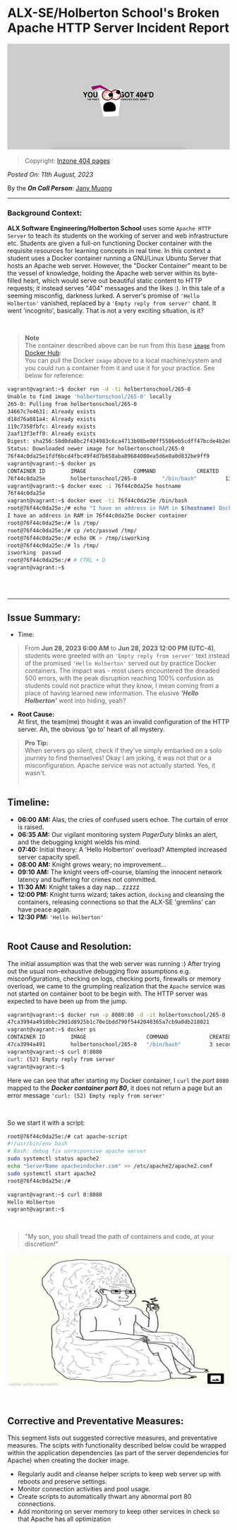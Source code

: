 # ALX-SE/Holberton School's Broken Apache HTTP Server Incident Report

<div align="center">
 <img src="./img/404d.jpg" width="640" height="240" />
</div>

> Copyright: [Inzone 404 pages](https://inzonedesign.com/blog/28-cleverly-funny-creative-404-error-pages/)


*Posted On: 11th August, 2023*

By the ***On Call Person***: [Jany Muong](https://github.com/janymuong/)


---
### Background Context:

**ALX Software Engineering/Holberton School** uses some `Apache HTTP Server` to teach its students on the working of server and web infrastructure etc. Students are given a full-on functioning Docker container with the requisite resources for learning concepts in real time. In this context a student uses a Docker container running a GNU/Linux Ubuntu Server that hosts an Apache web server. However, the "Docker Container" meant to be the vessel of knowledge, holding the Apache web server within its byte-filled heart, which would serve out beautiful static content to HTTP requests; it instead serves "404" messages and the likes :). In this tale of a seeming misconfig, darkness lurked. A server's promise of `'Hello Holberton'` vanished, replaced by a `'Empty reply from server'` chant. It went 'incognito', basically. That is not a very exciting situation, is it?  

<br/>

> **Note**  
> The container described above can be run from this base [`image`](https://hub.docker.com/r/holbertonschool/265-0/tags) from [Docker Hub](https://hub.docker.com/):  
> You can pull the Docker `image` above to a local machine/system and you could run a container from it and use it for your practice. See below for reference:  

```bash
vagrant@vagrant:~$ docker run -d -ti holbertonschool/265-0
Unable to find image 'holbertonschool/265-0' locally
265-0: Pulling from holbertonschool/265-0
34667c7e4631: Already exists
d18d76a881a4: Already exists
119c7358fbfc: Already exists
2aaf13f3eff0: Already exists
Digest: sha256:58d0da8bc2f434983c6ca4713b08be00ff5586eb5cdff47bcde4b2e88fd40f88
Status: Downloaded newer image for holbertonschool/265-0
76f44c0da25e1fdf6bcd4fbc49f4d7b658aba89684080ea5d6e8a0d832be9ff9
vagrant@vagrant:~$ docker ps
CONTAINER ID        IMAGE               COMMAND             CREATED             STATUS              PORTS               NAMES
76f44c0da25e        holbertonschool/265-0        "/bin/bash"         13 seconds ago      Up 12 seconds                           infallible_bhabha
vagrant@vagrant:~$ docker exec -i 76f44c0da25e hostname
76f44c0da25e
vagrant@vagrant:~$ docker exec -ti 76f44c0da25e /bin/bash
root@76f44c0da25e:/# echo "I have an address in RAM in $(hostname) Docker container"
I have an address in RAM in 76f44c0da25e Docker container
root@76f44c0da25e:/# ls /tmp/
root@76f44c0da25e:/# cp /etc/passwd /tmp/
root@76f44c0da25e:/# echo OK > /tmp/isworking
root@76f44c0da25e:/# ls /tmp/
isworking  passwd
root@76f44c0da25e:/# # CTRL + D
vagrant@vagrant:~$
```

<br/><br/>


---
## Issue Summary:

- Time:  
> From **Jun 28, 2023 6:00 AM** to **Jun 28, 2023 12:00 PM (UTC-4)**, students were greeted with an `'Empty reply from server'` text instead of the promised `'Hello Holberton'` served out by practice Docker containers. The impact was - most users encountered the dreaded 500 errors, with the peak disruption reaching 100% confusion as students could not practice what they know, I mean coming from a place of having learned new information. The elusive ***'Hello Holberton'*** went into hiding, yeah?

- **Root Cause:**   
At first, the team(me) thought it was an invalid configuration of the HTTP server. Ah, the obvious 'go to' heart of all mystery.  

> **Pro Tip:**  
> When servers go silent, check if they've simply embarked on a solo journey to find themselves!
> Okay I am joking, it was not that or a misconfiguration. Apache service was not actually started. Yes, it wasn't.
<br/><br/>


## Timeline:

- **06:00 AM:** Alas, the cries of confused users echoe. The curtain of error is raised.
- **06:35 AM:** Our vigilant monitoring system *PagerDuty* blinks an alert, and the debugging knight wields his mind.
- **07:40:** Initial theory: A 'Hello Holberton' overload? Attempted increased server capacity spell.
- **08:00 AM:** Knight grows weary; no improvement...
- **09:10 AM:** The knight veers off-course, blaming the innocent network latency and buffering for crimes not committed.
- **11:30 AM:** Knight takes a day nap... zzzzz
- **12:00 PM:** Knight turns wizard; takes action, `docking` and cleansing the containers, releasing connections so that the ALX-SE 'gremlins' can have peace again.
- **12:30 PM:** `'Hello Holberton'`
<br/><br/>


## Root Cause and Resolution:
The initial assumption was that the web server was running :)
After trying out the usual non-exhaustive debugging flow assumptions e.g. misconfigurations, checking on logs, checking ports, firewalls or memory overload, we came to the grumpling realization that the `Apache` service was not started on container boot to be begin with. The HTTP server was expected to have been up from the jump.
```bash
vagrant@vagrant:~$ docker run -p 8080:80 -d -it holbertonschool/265-0
47ca3994a4910bbc29d1d8925b1c70e1bdd799f5442040365a7cb9a0db218021
vagrant@vagrant:~$ docker ps
CONTAINER ID        IMAGE                   COMMAND             CREATED             STATUS              PORTS                  NAMES
47ca3994a491        holbertonschool/265-0   "/bin/bash"         3 seconds ago       Up 2 seconds        0.0.0.0:8080->80/tcp   vigilant_tesla
vagrant@vagrant:~$ curl 0:8080
curl: (52) Empty reply from server
vagrant@vagrant:~$
```
Here we can see that after starting my Docker container, I `curl` the *port* `8080` mapped to the ***Docker container port 80***, it does not return a page but an error message `'curl: (52) Empty reply from server'`  

<br/>

So we start it with a script:
```bash
root@76f44c0da25e:/# cat apache-script
#!/usr/bin/env bash
# Bash: debug fix unresponsive apache server
sudo systemctl status apache2
echo "ServerName apacheindocker.com" >> /etc/apache2/apache2.conf
sudo systemctl start apache2
root@76f44c0da25e:/#
```

```bash
vagrant@vagrant:~$ curl 0:8080
Hello Holberton
vagrant@vagrant:~$
```

<br/>

> "My son, you shall tread the path of containers and code, at your discretion!"
<div align="center">
    <img src="./img/stuff.jpg" alt="stuff" width="500" height="300">
</div>
<br/><br/>


## Corrective and Preventative Measures:
This segment lists out suggested corrective measures, and preventative measures.
The scipts with functionality described below could be wrapped within the application dependencies (as part of the server dependencies for Apache) when creating the docker image.
- Regularly audit and cleanse helper scripts to keep web server up with reboots and preserve settings.
- Monitor connection activities and pool usage.
- Create scripts to automatically thwart any abnormal port 80 connections.
- Add monitoring on server memory to keep other services in check so that Apache has all optimization
